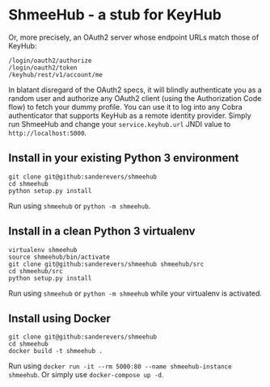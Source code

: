 # ShmeeHub - a stub for KeyHub

Or, more precisely, an OAuth2 server whose endpoint URLs match those of KeyHub:

    /login/oauth2/authorize
    /login/oauth2/token
    /keyhub/rest/v1/account/me

In blatant disregard of the OAuth2 specs, it will blindly authenticate you as a random user and authorize any OAuth2 client (using the Authorization Code flow) to fetch your dummy profile. You can use it to log into any Cobra authenticator that supports KeyHub as a remote identity provider. Simply run ShmeeHub and change your `service.keyhub.url` JNDI value to `http://localhost:5000`.

## Install in your existing Python 3 environment

    git clone git@github:sanderevers/shmeehub
    cd shmeehub
    python setup.py install
    
Run using `shmeehub` or `python -m shmeehub`.

## Install in a clean Python 3 virtualenv

    virtualenv shmeehub
    source shmeehub/bin/activate
    git clone git@github:sanderevers/shmeehub shmeehub/src
    cd shmeehub/src
    python setup.py install

Run using `shmeehub` or `python -m shmeehub` while your virtualenv is activated.

## Install using Docker

    git clone git@github:sanderevers/shmeehub
    cd shmeehub
    docker build -t shmeehub .
   
Run using `docker run -it --rm 5000:80 --name shmeehub-instance shmeehub`.
Or simply use `docker-compose up -d`.
